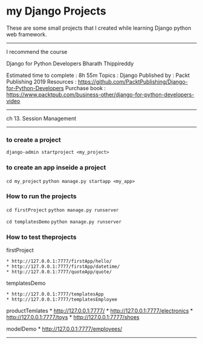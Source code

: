 # my Django Projects

These are some small projects that I created while learning Django python web framework.

---

I recommend the course

Django for Python Developers
Bharath Thippireddy

Estimated time to complete  : 8h 55m
Topics                      : Django
Published by                : Packt Publishing 2019
Resources                   : https://github.com/PacktPublishing/Django-for-Python-Developers
Purchase book               : https://www.packtpub.com/business-other/django-for-python-developers-video

---

ch 13. Session Management

---

### to create a project
`django-admin startproject <my_project>`

### to create an app inseide a project
`cd my_project`
`python manage.py startapp <my_app> `


### How to run the projects

`cd firstProject`
`python manage.py runserver`

`cd templatesDemo`
`python manage.py runserver`


### How to test theprojects

firstProject

	* http://127.0.0.1:7777/firstApp/hello/
	* http://127.0.0.1:7777/firstApp/datetime/
	* http://127.0.0.1:7777/quoteApp/quote/

templatesDemo

	* http://127.0.0.1:7777/templatesApp
	* http://127.0.0.1:7777/templatesEmployee

productTemlates
    * http://127.0.0.1:7777/
    * http://127.0.0.1:7777/electronics
    * http://127.0.0.1:7777/toys
    * http://127.0.0.1:7777/shoes
    
modelDemo
    * http://127.0.0.1:7777/employees/
    
---    
    
    